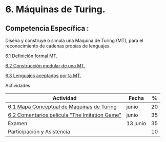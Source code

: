 # 6. Máquinas de Turing.

## Competencia Específica :

Diseña y construye o simula una Maquina de Turing (MT), para el reconocimiento de cadenas propias de lenguajes.

[6.1 Definición formal MT.](tema6/6_1.md)

[6.2 Construcción modular de una MT.](tema6/6_2.md)

[6.3 Lenguajes aceptados por la MT.](tema6/6_3.md)

Actividades

| Actividad                   | Fecha | %  |
| --------------------------- | ----- | -- |
| [6.1 Mapa Conceptual de Máquinas de Turing](https://github.com/RodolfoBaume/LenguajesAutomatas/issues/16)| junio |  20  |
| [6.2 Comentarios película "The Imitation Game"](https://github.com/RodolfoBaume/LenguajesAutomatas/issues/17) | junio | 35 |
| Examen                      | 13 junio | 35 |
| Participación y Asistencia |       | 10 |
